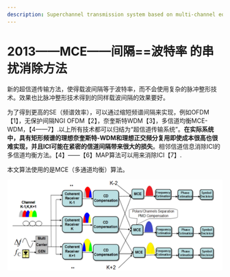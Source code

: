 ```yaml
---
description: Superchannel transmission system based on multi-channel equalization
---
```


# 2013——MCE——间隔==波特率 的串扰消除方法

新的超信道传输方法，使得载波间隔等于波特率，而不会使用复杂的脉冲整形技术。效果也比脉冲整形技术得到的同样载波间隔的效果要好。

为了得到更高的SE（频谱效率），可以通过缩短频谱间隔来实现，例如OFDM【1】，无保护间隔NGI OFDM【2】，奈奎斯特WDM【3】，多信道均衡MCE-WDM，【4——7】.以上所有技术都可以归结为“超信道传输系统”。**在实际系统中，具有矩形频谱的理想奈奎斯特-WDM和理想正交频分复用即使成本很高也很难实现，并且ICI可能在紧密的信道间隔带来很大的损失**。相邻信道信息消除ICI的多信道均衡方法。【4】——【6】MAP算法可以用来消除ICI【7】.

本文算法使用的是MCE（多通道均衡）算法。

![&#x4F7F;&#x7528;MCE&#x7684;&#x63A5;&#x6536;&#x673A;&#x6846;&#x67B6;](../../../.gitbook/assets/image%20%2829%29.png)

